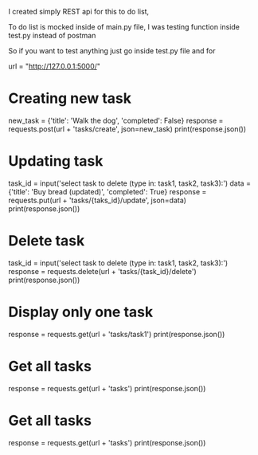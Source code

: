 I created simply REST api for this to do list, 

To do list is mocked inside of main.py file, I was testing function inside test.py instead of postman


So if you want to test anything just go inside test.py file and for 


url = "http://127.0.0.1:5000/"


# Creating new task
new_task = {'title': 'Walk the dog', 'completed': False}
response = requests.post(url + 'tasks/create', json=new_task)
print(response.json())


# Updating task
task_id = input('select task to delete (type in: task1, task2, task3):')
data = {'title': 'Buy bread (updated)', 'completed': True}
response = requests.put(url + 'tasks/{taks_id}/update', json=data)
print(response.json())

# Delete task
task_id = input('select task to delete (type in: task1, task2, task3):')
response = requests.delete(url + 'tasks/{task_id}/delete')
print(response.json())

# Display only one task
response = requests.get(url + 'tasks/task1')
print(response.json())


# Get all tasks
response = requests.get(url + 'tasks')
print(response.json())
# Get all tasks
response = requests.get(url + 'tasks')
print(response.json())

